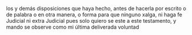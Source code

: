 los y demás disposiciones que haya hecho, antes de hacerla por escrito o de palabra o en otra manera, o forma para que ninguno xalga, ni haga fe Judicial ni extra Judicial pues solo quiero se este a este testamento, y mando se observe como mi última deliverada voluntad